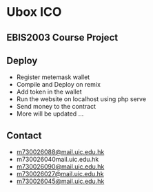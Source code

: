 # Ubox ICO

## EBIS2003 Course Project

## Deploy

- Register metemask wallet
- Compile and Deploy on remix
- Add token in the wallet
- Run the website on localhost using php serve
- Send money to the contract
- More will be updated ...

## Contact
- m730026088@mail.uic.edu.hk
- m730026040mail.uic.edu.hk
- m730026090@mail.uic.edu.hk
- m730026027@mail.uic.edu.hk
- m730026045@mail.uic.edu.hk